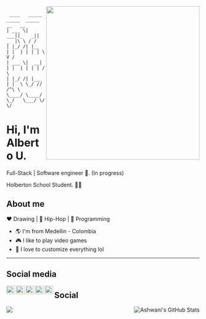<img align="right" width="400" height="400" src="https://avatars1.githubusercontent.com/u/19798178?s=400&u=1e28cdf166d2a15df457af9a0fccc98c800750bd&v=4">

```text
 ____   _____  _____  _____ __   __
| ___ \|  ___||_   _||  _  |\ \ / /
| |_/ /| |__    | |  | | | | \ V / 
| ___ \|  __|   | |  | | | | /   \ 
| |_/ /| |___   | |  \ \_/ // /^\ \
\____/ \____/   \_/   \___/ \/   \/ 
```

# Hi, I'm Alberto U.

Full-Stack | Software engineer :robot:. (In progress)

Holberton School Student. :man_technologist:

## About me 

:heart: Drawing | :black_heart: Hip-Hop | :blue_heart: Programming

- :earth_americas: I'm from Medellin - Colombia
- :video_game: I like to play video games
- :gem: I love to customize everything lol

---

## Social media

<a href="https://www.linkedin.com/in/alberto-urbaez"> <img align="left" alt="Alberto U. Linkdein" width="22px" src="https://cdn.jsdelivr.net/npm/simple-icons@v3/icons/linkedin.svg"/></a>
<a href="https://github.com/ajur91"> <img align="left" alt="Alberto U. Github" width="22px" src="https://cdn.jsdelivr.net/npm/simple-icons@v3/icons/github.svg"/></a>
<a href="https://hub.docker.com/u/betox"> <img align="left" alt="Alberto U. Docker" width="22px" src="https://cdn.jsdelivr.net/npm/simple-icons@3.4.1/icons/docker.svg"/></a>
<a href="https://instagram.com/ajur91"> <img align="left" alt="Alberto U. Instagram" width="22px" src="https://cdn.jsdelivr.net/npm/simple-icons@v3/icons/instagram.svg"/></a>
<a href="https://medium.com"> <img align="left" alt="Alberto U. Medium" width="22px" src="https://cdn.jsdelivr.net/npm/simple-icons@v3/icons/medium.svg"/></a>


## Social


<img align="left" src="https://github-readme-stats.vercel.app/api/top-langs/?username=ajur91&show_icons=true_color=fff&icon_color=79ff97&text_color=9f9f9f&bg_color=151515" />

<img align="right" src="https://github-readme-stats.vercel.app/api?username=ajur91&show_icons=true_color=fff&icon_color=79ff97&text_color=9f9f9f&bg_color=151515&show_icons=true&line_height=27&v=5" alt="Ashwani's GitHub Stats" />
